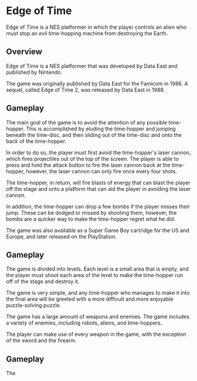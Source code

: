 # Edge of Time

Edge of Time is a NES platformer in which the player controls an alien who must stop an evil time-hopping machine from destroying the Earth.

## Overview

Edge of Time is a NES platformer that was developed by Data East and published by Nintendo.

The game was originally published by Data East for the Famicom in 1986. A sequel, called Edge of Time 2, was released by Data East in 1988.

## Gameplay

The main goal of the game is to avoid the attention of any possible time-hopper. This is accomplished by eluding the time-hopper and jumping beneath the time-disc, and then sliding out of the time-disc and onto the back of the time-hopper.

In order to do so, the player must first avoid the time-hopper's laser cannon, which fires projectiles out of the top of the screen. The player is able to press and hold the attack button to fire the laser cannon back at the time-hopper, however, the laser cannon can only fire once every four shots.

The time-hopper, in return, will fire blasts of energy that can blast the player off the stage and onto a platform that can aid the player in avoiding the laser cannon.

In addition, the time-hopper can drop a few bombs if the player misses their jump. These can be dodged or missed by shooting them, however, the bombs are a quicker way to make the time-hopper regret what he did.

The game was also available as a Super Game Boy cartridge for the US and Europe, and later released on the PlayStation.

## Gameplay

The game is divided into levels. Each level is a small area that is empty, and the player must shoot each area of the level to make the time-hopper run off of the stage and destroy it.

The game is very simple, and any time-hopper who manages to make it into the final area will be greeted with a more difficult and more enjoyable puzzle-solving puzzle.

The game has a large amount of weapons and enemies. The game includes a variety of enemies, including robots, aliens, and time-hoppers.

The player can make use of every weapon in the game, with the exception of the sword and the firearm.

## Gameplay

The